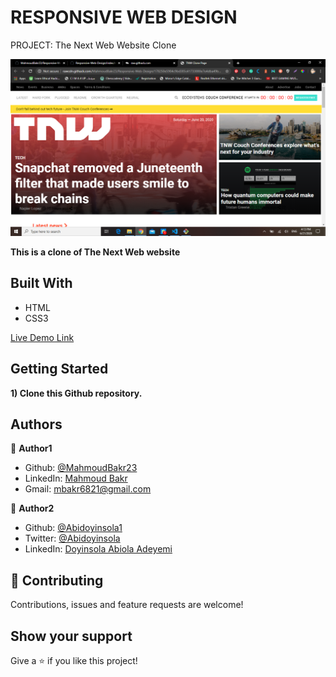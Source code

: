 # RESPONSIVE WEB DESIGN
PROJECT: The Next Web Website Clone

![screenshot](screenshot.png)

**This is a clone of The Next Web website**

## Built With

- HTML
- CSS3

[Live Demo Link](https://rawcdn.githack.com/MahmoudBakr23/Responsive-Web-Design/0c43ad06e7ba3f5813f6f7bfdad77b8281646c5c/index.html)

## Getting Started

**1) Clone this Github repository.**

## Authors

👤 **Author1**

- Github: [@MahmoudBakr23](https://github.com/MahmoudBakr23)
- LinkedIn: [Mahmoud Bakr](https://www.linkedin.com/in/mahmoud-bakr-a76323194/)
- Gmail: mbakr6821@gmail.com

👤 **Author2**

- Github: [@Abidoyinsola1](https://github.com/Abidoyinsola1)
- Twitter: [@Abidoyinsola](https://twitter.com/abidoyinsola)
- LinkedIn: [Doyinsola Abiola Adeyemi](https://www.linkedin.com/in/doyinsola-adeyemi)

## 🤝 Contributing

Contributions, issues and feature requests are welcome!

## Show your support

Give a ⭐️ if you like this project!